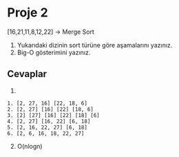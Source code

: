 # Proje 2

[16,21,11,8,12,22] -> Merge Sort

1. Yukarıdaki dizinin sort türüne göre aşamalarını yazınız.
2. Big-O gösterimini yazınız.

## Cevaplar

1.

```
1. [2, 27, 16] [22, 18, 6]
2. [2, 27] [16] [22] [18, 6]
3. [2] [27] [16] [22] [18] [6]
4. [2, 27] [16, 22] [6, 18]
5. [2, 16, 22, 27] [6, 18]
6. [2, 6, 16, 18, 22, 27]
```

2. O(nlogn)
